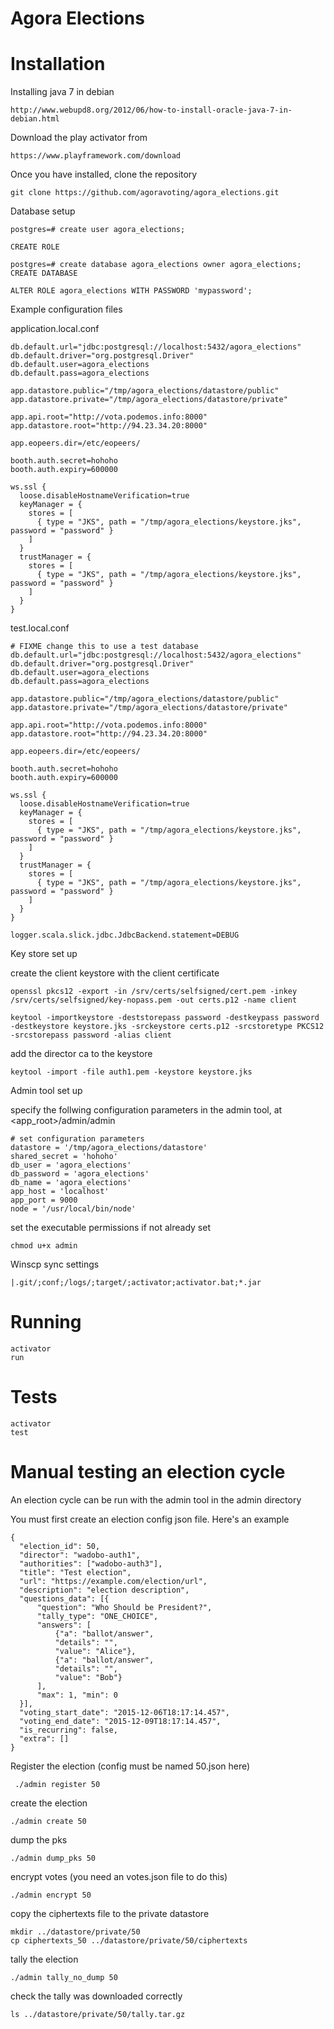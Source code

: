 Agora Elections
===============

Installation
=========

Installing java 7 in debian

    http://www.webupd8.org/2012/06/how-to-install-oracle-java-7-in-debian.html

Download the play activator from

    https://www.playframework.com/download

Once you have installed, clone the repository

    git clone https://github.com/agoravoting/agora_elections.git

Database setup

    postgres=# create user agora_elections;

    CREATE ROLE

    postgres=# create database agora_elections owner agora_elections;
    CREATE DATABASE

    ALTER ROLE agora_elections WITH PASSWORD 'mypassword';

Example configuration files

application.local.conf

    db.default.url="jdbc:postgresql://localhost:5432/agora_elections"
    db.default.driver="org.postgresql.Driver"
    db.default.user=agora_elections
    db.default.pass=agora_elections

    app.datastore.public="/tmp/agora_elections/datastore/public"
    app.datastore.private="/tmp/agora_elections/datastore/private"

    app.api.root="http://vota.podemos.info:8000"
    app.datastore.root="http://94.23.34.20:8000"

    app.eopeers.dir=/etc/eopeers/

    booth.auth.secret=hohoho
    booth.auth.expiry=600000

    ws.ssl {
      loose.disableHostnameVerification=true
      keyManager = {
        stores = [
          { type = "JKS", path = "/tmp/agora_elections/keystore.jks", password = "password" }
        ]
      }
      trustManager = {
        stores = [
          { type = "JKS", path = "/tmp/agora_elections/keystore.jks", password = "password" }
        ]
      }
    }


test.local.conf

    # FIXME change this to use a test database
    db.default.url="jdbc:postgresql://localhost:5432/agora_elections"
    db.default.driver="org.postgresql.Driver"
    db.default.user=agora_elections
    db.default.pass=agora_elections

    app.datastore.public="/tmp/agora_elections/datastore/public"
    app.datastore.private="/tmp/agora_elections/datastore/private"

    app.api.root="http://vota.podemos.info:8000"
    app.datastore.root="http://94.23.34.20:8000"

    app.eopeers.dir=/etc/eopeers/

    booth.auth.secret=hohoho
    booth.auth.expiry=600000

    ws.ssl {
      loose.disableHostnameVerification=true
      keyManager = {
        stores = [
          { type = "JKS", path = "/tmp/agora_elections/keystore.jks", password = "password" }
        ]
      }
      trustManager = {
        stores = [
          { type = "JKS", path = "/tmp/agora_elections/keystore.jks", password = "password" }
        ]
      }
    }

    logger.scala.slick.jdbc.JdbcBackend.statement=DEBUG

Key store set up

create the client keystore with the client certificate

    openssl pkcs12 -export -in /srv/certs/selfsigned/cert.pem -inkey /srv/certs/selfsigned/key-nopass.pem -out certs.p12 -name client

    keytool -importkeystore -deststorepass password -destkeypass password -destkeystore keystore.jks -srckeystore certs.p12 -srcstoretype PKCS12 -srcstorepass password -alias client

add the director ca to the keystore

    keytool -import -file auth1.pem -keystore keystore.jks

Admin tool set up

specify the follwing configuration parameters in the admin tool, at <app_root>/admin/admin

    # set configuration parameters
    datastore = '/tmp/agora_elections/datastore'
    shared_secret = 'hohoho'
    db_user = 'agora_elections'
    db_password = 'agora_elections'
    db_name = 'agora_elections'
    app_host = 'localhost'
    app_port = 9000
    node = '/usr/local/bin/node'

set the executable permissions if not already set

    chmod u+x admin

Winscp sync settings

    |.git/;conf;/logs/;target/;activator;activator.bat;*.jar

Running
======

    activator
    run

Tests
=====

    activator
    test

Manual testing an election cycle
==============

An election cycle can be run with the admin tool in the admin directory

You must first create an election config json file. Here's an example

    {
      "election_id": 50,
      "director": "wadobo-auth1",
      "authorities": ["wadobo-auth3"],
      "title": "Test election",
      "url": "https://example.com/election/url",
      "description": "election description",
      "questions_data": [{
          "question": "Who Should be President?",
          "tally_type": "ONE_CHOICE",
          "answers": [
              {"a": "ballot/answer",
              "details": "",
              "value": "Alice"},
              {"a": "ballot/answer",
              "details": "",
              "value": "Bob"}
          ],
          "max": 1, "min": 0
      }],
      "voting_start_date": "2015-12-06T18:17:14.457",
      "voting_end_date": "2015-12-09T18:17:14.457",
      "is_recurring": false,
      "extra": []
    }

Register the election (config must be named 50.json here)

     ./admin register 50

create the election

    ./admin create 50

dump the pks

    ./admin dump_pks 50

encrypt votes (you need an votes.json file to do this)

    ./admin encrypt 50

copy the ciphertexts file to the private datastore

    mkdir ../datastore/private/50
    cp ciphertexts_50 ../datastore/private/50/ciphertexts

tally the election

    ./admin tally_no_dump 50

check the tally was downloaded correctly

    ls ../datastore/private/50/tally.tar.gz